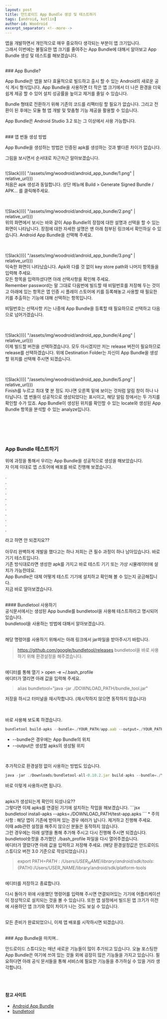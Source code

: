 ```yaml
---
layout: post
title: 안드로이드 App Bundle 생성 및 테스트하기
tags: [android, kotlin]
author-id: Woodroid
excerpt_separator: <!--more-->
---
```


앱을 개발하면서 개인적으로 매우 중요하다 생각되는 부분이 앱 크기입니다.
<br>그래서 이번에는 불필요한 앱 크기를 줄여주는 App Bundle에 대해서 알아보고 
App Bundle 생성 및 테스트를 해보겠습니다.

<!--more-->

<br>
### App Bundle?

App Bundle은 앱을 보다 효율적으로 빌드하고 출시 할 수 있는 Android의 새로운 공식 게시 형식입니다.
App Bundle을 사용하면 더 작은 앱 크기에서 더 나은 환경을 더욱 쉽게 ​​제공 할 수 있어 설치 성공률을 높이고 제거를 줄일 수 있습니다. 

Bundle 형태로 전환하기 위해 기존의 코드를 리팩터링 할 필요가 없습니다.
그리고 전환이 된 후에는 모듈 형 앱 개발 및 맞춤형 기능 제공을 활용할 수 있습니다.

App Bundle은 Android Studio 3.2 또는 그 이상에서 사용 가능합니다.

<br>
### 앱 번들 생성 방법

App Bundle을 생성하는 방법은 인증된 apk를 생성하는 것과 별다른 차이가 없습니다.

그림을 보시면서 순서대로 차근차근 알아보겠습니다.

<br>
![Slack]({{ "/assets/img/woodroid/android_app_bundle/1.png" | relative_url}})
<br>
처음은 apk 생성과 동일합니다. 상단 메뉴에 Build > Generate Signed Bundle / APK... 를 클릭해주세요.

<br><br>
![Slack]({{ "/assets/img/woodroid/android_app_bundle/2.png" | relative_url}})
<br>
위의 화면에서 보시는 바와 같이 App Bundle의 장점에 대한 설명과 선택을 할 수 있는 화면이 나타납니다.
장점에 대한 자세한 설명은 맨 아래 첨부된 링크에서 확인하실 수 있습니다.
Android App Bundle을 선택해 주세요.

<br><br>
![Slack]({{ "/assets/img/woodroid/android_app_bundle/3.png" | relative_url}})
<br>
익숙한 화면이 나타났습니다. Apk와 다를 것 없이 key store path와 나머지 항목들을 입력해 주세요.
<br>모든 항목을 입력하셨다면 아래 선택사항을 확인해 주세요.
<br>Remember password는 말 그대로 다음번에 빌드할 때 비밀번호를 저장해 두는 것이고
아래에 있는 항목은 앱 인증 시 플레이 스토어에 키를 등록해놓고 사용할 때 필요한 키를 추출하는 기능에 대해 선택하는 항목입니다.

비밀번호는 선택사항 키는 나중에 App Bundle을 등록할 때 필요하므로 선택하고 다음으로 넘어가겠습니다.

<br><br>
![Slack]({{ "/assets/img/woodroid/android_app_bundle/4.png" | relative_url}})
<br>
이제 빌드할 버전을 선택하겠습니다. 모두 아시겠지만 저는 release 버전이 필요하므로 release를 선택하겠습니다.
위에 Destination Folder는 자신이 App Bundle을 생성할 위치를 선택해 주시면 되겠습니다.

<br><br>
![Slack]({{ "/assets/img/woodroid/android_app_bundle/5.png" | relative_url}})
<br>
Finish를 누르고 최대 몇 분 정도 지나면 오른쪽 밑에 보이는 것처럼 알림 창이 하나 나타납니다.
앱 번들이 성공적으로 생성되었다는 표시이고, 해당 알림 창에서는 두 가지를 확인할 수가 있죠.
App Bundle이 생성된 위치를 확인할 수 있는 locate와 생성된 App Bundle 항목을 분석할 수 있는 analyze입니다.

<br><br><br><br>
### App Bundle 테스트하기

위에 과정을 통해서 우리는 App Bundle을 성공적으로 생성을 해보았습니다.
<br>자 이제 이대로 앱 스토어에 배포를 바로 진행해 보겠습니다.

.<br>
.<br>
.<br>
.<br>
.<br>
.<br>
.<br>
.<br>
.<br>
.<br>
.<br>

라고 하면 안 되겠지요??
<br><br>아무리 완벽하게 개발을 했다고는 하나 저희는 큰 필수 과정이 하나 남아있습니다.
바로 기기 테스트입니다.
<br>기존 방식대로라면 생성한 apk를 가지고 바로 테스트 기기 또는 가상 시뮬레이터에 설치가 가능한데요.
<br>App Bundle은 대체 어떻게 테스트 기기에 설치하고 확인해 볼 수 있는지 궁금해집니다.
<br>지금 바로 알아보겠습니다. 

<br>
#### Bundletool 사용하기

<br>
공식문서에서는 생성된 App bundle를 bundletool을 사용해 테스트하라고 명시되어있습니다.
<br>bundletool을 사용하는 방법에 대해서 알아보겠습니다.

<br>해당 명령어를 사용하기 위해서는 아래 링크에서 jar파일을 받아주시기 바랍니다.
> <a href="https://github.com/google/bundletool/releases" target="_blank">https://github.com/google/bundletool/releases</a>
bundletool을 바로 사용하기 위해 환경설정을 해주겠습니다.

<br>
에디터를 통해 열기
> open -e ~/.bash_profile

<br>
에디터가 열리면 아래 값을 입력해 주세요.

> alias bundletool="java -jar ./DOWNLOAD_PATH/bundle_tool.jar"

저장을 하시고 터미널을 재시작합니다. (재시작하지 않으면 동작하지 않습니다)

<br><br>
바로 사용해 보도록 하겠습니다.
```jsx
bundletool build-apks --bundle=./YOUR_PATH/app.aab --output=./YOUR_PATH/test-app.apks
```
* --bundle은 경우에는 App Bundle의 위치
* --output은 생성할 apks의 생성될 위치

<br>

추가적으로 환경설정 없이 사용하는 방법도 있습니다.
```jsx
java -jar ./Downloads/bundletool-all-0.10.2.jar build-apks --bundle=./YOUR_PATH/app.aab --output=./YOUR_PATH/test-app.apks
```

바로 이렇게 사용하시면 됩니다.

<br>
apks가 생성되는게 확인이 되셨나요??
<br>그렇다면 이제 apks를 연결된 기기에 설치하는 작업을 해보겠습니다.
```jsx
bundletool install-apks --apks=./DOWNLOAD_PATH/test-app.apks
```
* 주의사항 : 해당 앱이 기존에 받아져 있는 경우 에러가 납니다. 제거하고 진행해 주세요.


<br>
이때 adb관련 설정을 해주지 않으신 분들은 동작하지 않습니다.
<br>그런 경우에는 아래 설명을 통해 추가해 주시고 다시 진행해 주시면 되겠습니다.

<br>
bundletool숏컷을 추가했던 ./bash_profile 파일을 다시 열어주겠습니다.
<br>에디터가 열렸다면 아래 값을 입력하고 저장해 주세요.
(해당 환경설정값은 안드로이드 스튜디오 버전 3.0 기준으로 작성되었습니다.)

> export PATH=${PATH}:/Users/USER_NAME/library/android/sdk/tools:${PATH}:/Users/USER_NAME/library/android/sdk/platform-tools

<br>
에디터를 저장하고 종료합니다.

다시 돌아가 위에 사용했던 명령어를 입력해 주시면 연결되어있는 기기에 어플리케이션이 정상적으로 설치되는 것을 볼 수 있습니다. 또한 앱 설정에서 빌드된 앱 크기가 이전에 사용하던 앱 크기와 많이 차이가 나는 것도 보실 수 있습니다.

<br>모든 준비가 완료되었으니, 이제 앱 배포를 시작하시면 되겠습니다.

<br>
### App Bundle을 마치며..

안드로이드 스튜디오는 매년 새로운 기능들이 많이 추가되고 있습니다.
오늘 포스팅한 App Bundle은 여기에 쓰여 있는 것들 외에 굉장히 많은 기능들을 가지고 있습니다.
필요하다면 아래 공식 문서들을 통해 서비스에 필요한 기능들을 추가하실 수 있을 거라 생각합니다.

<br><br>
#### 참고 사이트

* <a href="https://developer.android.com/platform/technology/app-bundle">Android App Bundle</a>
* <a href="https://developer.android.com/studio/command-line/bundletool">bundletool</a>


<br><br><br><br>